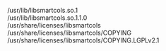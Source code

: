 /usr/lib/libsmartcols.so.1  
/usr/lib/libsmartcols.so.1.1.0  
/usr/share/licenses/libsmartcols  
/usr/share/licenses/libsmartcols/COPYING  
/usr/share/licenses/libsmartcols/COPYING.LGPLv2.1  
